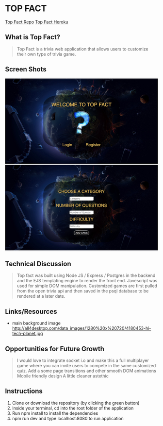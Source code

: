 # TOP FACT
[Top Fact Repo](https://github.com/jdiperi88/trivia)
[Top Fact Heroku](https://enigmatic-coast-60319.herokuapp.com/)

## What is Top Fact?

> Top Fact is a trivia web application that allows users to customize their own type of trivia game.

## Screen Shots
![alt text](public/images/login.png "Login")
![alt text](public/images/gameSelection.png "Game Selection")


## Technical Discussion

> Top fact was built using Node JS / Express / Postgres in the backend and the EJS templating engine to render the front end. Javescript was used for simple DOM manipulation.
> Customized games are first pulled from the open trivia api and then saved in the psql database to be rendered at a later date. 

## Links/Resources

* main background image 
http://all4desktop.com/data_images/1280%20x%20720/4180453-hi-tech-planet.jpg


## Opportunities for Future Growth

> I would love to integrate socket i.o and make this a full multiplayer game where you can invite users to compete in the same customized quiz.
> Add a some page transitions and other smooth DOM animations
> Mobile friendly design
> A little cleaner astethic 

## Instructions

1. Clone or download the repository (by clicking the green button)
2. Inside your terminal, cd into the root folder of the application
3. Run npm install to install the dependencies
4. npm run dev and type localhost:8080 to run application








```





